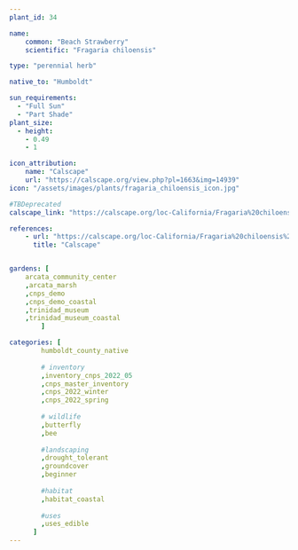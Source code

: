 ```yaml
---
plant_id: 34

name: 
    common: "Beach Strawberry"     
    scientific: "Fragaria chiloensis" 

type: "perennial herb"

native_to: "Humboldt"

sun_requirements:
  - "Full Sun"
  - "Part Shade"
plant_size:
  - height: 
    - 0.49
    - 1

icon_attribution: 
    name: "Calscape"
    url: "https://calscape.org/view.php?pl=1663&img=14939"
icon: "/assets/images/plants/fragaria_chiloensis_icon.jpg" 

#TBDeprecated
calscape_link: "https://calscape.org/loc-California/Fragaria%20chiloensis%20(Beach%20Strawberry)"

references:
    - url: "https://calscape.org/loc-California/Fragaria%20chiloensis%20(Beach%20Strawberry)"
      title: "Calscape"


gardens: [ 
    arcata_community_center
    ,arcata_marsh
    ,cnps_demo
    ,cnps_demo_coastal
    ,trinidad_museum
    ,trinidad_museum_coastal
        ]

categories: [
        humboldt_county_native
        
        # inventory
        ,inventory_cnps_2022_05
        ,cnps_master_inventory
        ,cnps_2022_winter
        ,cnps_2022_spring
        
        # wildlife
        ,butterfly
        ,bee
        
        #landscaping
        ,drought_tolerant
        ,groundcover
        ,beginner
    
        #habitat
        ,habitat_coastal
       
        #uses
        ,uses_edible
      ]
---
```



